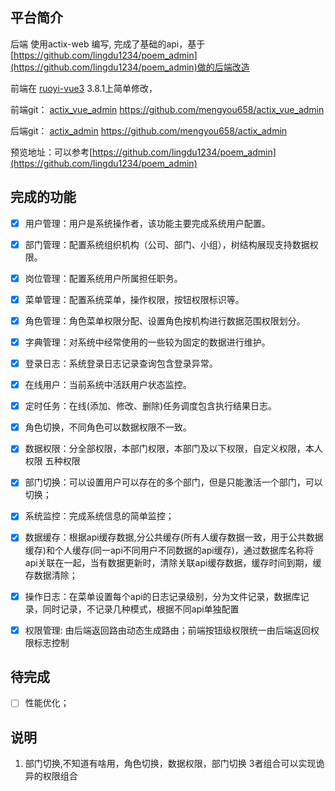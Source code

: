 ## 平台简介

后端 使用actix-web 编写, 完成了基础的api，基于[https://github.com/lingdu1234/poem_admin](https://github.com/lingdu1234/poem_admin)做的后端改造

前端在  [ruoyi-vue3](https://github.com/yangzongzhuan/RuoYi-Vue3) 3.8.1上简单修改，

前端git：  [actix_vue_admin](https://github.com/mengyou658/actix_vue_admin)   <https://github.com/mengyou658/actix_vue_admin>

后端git：  [actix_admin](https://github.com/mengyou658/actix_admin)   <https://github.com/mengyou658/actix_admin>

预览地址：可以参考[https://github.com/lingdu1234/poem_admin](https://github.com/lingdu1234/poem_admin)
## 完成的功能

- [x] 用户管理：用户是系统操作者，该功能主要完成系统用户配置。

- [x] 部门管理：配置系统组织机构（公司、部门、小组），树结构展现支持数据权限。

- [x] 岗位管理：配置系统用户所属担任职务。

- [x] 菜单管理：配置系统菜单，操作权限，按钮权限标识等。

- [x] 角色管理：角色菜单权限分配、设置角色按机构进行数据范围权限划分。

- [x] 字典管理：对系统中经常使用的一些较为固定的数据进行维护。

- [x] 登录日志：系统登录日志记录查询包含登录异常。

- [x] 在线用户：当前系统中活跃用户状态监控。

- [x] 定时任务：在线(添加、修改、删除)任务调度包含执行结果日志。

- [x] 角色切换，不同角色可以数据权限不一致。

- [x] 数据权限：分全部权限，本部门权限，本部门及以下权限，自定义权限，本人权限 五种权限

- [x] 部门切换：可以设置用户可以存在的多个部门，但是只能激活一个部门，可以切换；

- [x] 系统监控：完成系统信息的简单监控；

- [x] 数据缓存：根据api缓存数据,分公共缓存(所有人缓存数据一致，用于公共数据缓存)和个人缓存(同一api不同用户不同数据的api缓存)，通过数据库名称将api关联在一起，当有数据更新时，清除关联api缓存数据，缓存时间到期，缓存数据清除；

- [x] 操作日志：在菜单设置每个api的日志记录级别，分为文件记录，数据库记录，同时记录，不记录几种模式，根据不同api单独配置

- [x] 权限管理: 由后端返回路由动态生成路由；前端按钮级权限统一由后端返回权限标志控制

## 待完成

- [ ] 性能优化；

## 说明

1. 部门切换,不知道有啥用，角色切换，数据权限，部门切换 3者组合可以实现诡异的权限组合
